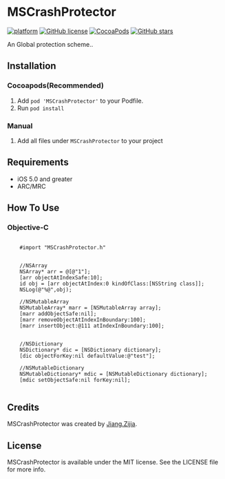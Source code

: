 # MSCrashProtector

[![platform](http://img.shields.io/cocoapods/p/YYKit.svg?style=flat)](https://www.apple.com/nl/ios/)
[![GitHub license](https://img.shields.io/github/license/mashape/apistatus.svg?style=flat)](https://github.com/JZJJZJ/MSCrashProtector/blob/master/LICENSE)
[![CocoaPods](https://img.shields.io/cocoapods/v/AFNetworking.svg)](https://github.com/JZJJZJ/MSCrashProtector.git)
[![GitHub stars](https://img.shields.io/github/stars/badges/shields.svg?style=social&logo=github&label=Stars)](https://github.com/JZJJZJ/MSCrashProtector.git)

An Global protection scheme..


## Installation

### Cocoapods(Recommended)

1. Add `pod 'MSCrashProtector'` to your Podfile.
2. Run `pod install`

### Manual

1. Add all files under `MSCrashProtector` to your project

## Requirements

- iOS 5.0 and greater
- ARC/MRC


## How To Use
  
### Objective-C

```objc   

    #import "MSCrashProtector.h"
```


```objc
        
    //NSArray
    NSArray* arr = @[@"1"];
    [arr objectAtIndexSafe:10];
    id obj = [arr objectAtIndex:0 kindOfClass:[NSString class]];
    NSLog(@"%@",obj);
    
    //NSMutableArray
    NSMutableArray* marr = [NSMutableArray array];
    [marr addObjectSafe:nil];
    [marr removeObjectAtIndexInBoundary:100];
    [marr insertObject:@111 atIndexInBoundary:100];

    
    //NSDictionary
    NSDictionary* dic = [NSDictionary dictionary];
    [dic objectForKey:nil defaultValue:@"test"];

    //NSMutableDictionary
    NSMutableDictionary* mdic = [NSMutableDictionary dictionary];
    [mdic setObjectSafe:nil forKey:nil];
    
```


## Credits

MSCrashProtector was created by [Jiang.Zijia](https://github.com/JZJJZJ).

## License

MSCrashProtector is available under the MIT license. See the LICENSE file for more info.
